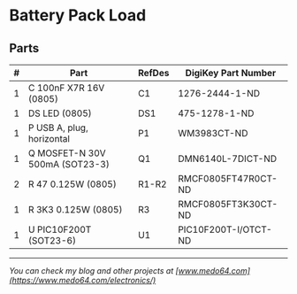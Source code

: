 # Battery Pack Load

## Parts

|  # | Part                                      | RefDes  | DigiKey Part Number  |
|---:|-------------------------------------------|---------|----------------------|
|  1 | C 100nF X7R 16V (0805)                    | C1      | 1276-2444-1-ND       |
|  1 | DS LED (0805)                             | DS1     | 475-1278-1-ND        |
|  1 | P USB A, plug, horizontal                 | P1      | WM3983CT-ND          |
|  1 | Q MOSFET-N 30V 500mA (SOT23-3)            | Q1      | DMN6140L-7DICT-ND    |
|  2 | R 47 0.125W (0805)                        | R1-R2   | RMCF0805FT47R0CT-ND  |
|  1 | R 3K3 0.125W (0805)                       | R3      | RMCF0805FT3K30CT-ND  |
|  1 | U PIC10F200T (SOT23-6)                    | U1      | PIC10F200T-I/OTCT-ND |

---

*You can check my blog and other projects at [www.medo64.com](https://www.medo64.com/electronics/)*

